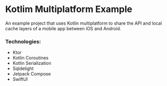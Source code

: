 # Kotlim Multiplatform Example

An example project that uses Kotlin multiplatform to share the API and local cache layers of a mobile app between iOS and Android.

### Technologies:

- Ktor
- Kotlin Coroutines
- Kotlin Serialization
- Sqldelight
- Jetpack Compose
- SwiftUI
